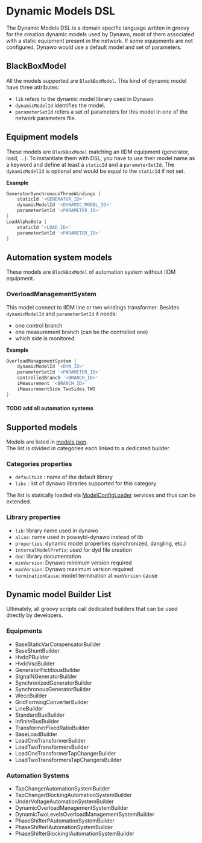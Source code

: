 # Dynamic Models DSL

The Dynamic Models DSL is a domain specific language written in groovy for the creation dynamic models used by Dynawo, most of them associated with a static equipment present in the network.
If some equipments are not configured, Dynawo would use a default model and set of parameters.

## BlackBoxModel
All the models supported are `BlackBoxModel`. This kind of dynamic model have three attributes:
- `lib` refers to the dynamic model library used in Dynawo.
- `dynamicModelId` identifies the model.
- `parameterSetId` refers a set of parameters for this model in one of the network parameters file.

## Equipment models
These models are `BlackBoxModel` matching an IIDM equipment (generator, load, ...).
To instantiate them with DSL, you have to use their model name as a keyword and define at least a `staticId` and a `parameterSetId`.
The `dynamicModelId` is optional and would be equal to the `staticId` if not set.

**Example**
```groovy
GeneratorSynchronousThreeWindings {
    staticId '<GENERATOR_ID>'
    dynamicModelId '<DYNAMIC_MODEL_ID>'
    parameterSetId '<PARAMETER_ID>'
}
LoadAlphaBeta {
    staticId '<LOAD_ID>'
    parameterSetId '<PARAMETER_ID>'
}
```

## Automation system models
These models are `BlackBoxModel` of automation system without IIDM equipment.

### OverloadManagementSystem
This model connect to IIDM line or two windings transformer. Besides `dynamicModelId` and `parameterSetId` it needs:
-  one control branch
-  one measurement branch (can be the controlled one)
-  which side is monitored.

**Example**
```groovy
OverloadManagementSystem {
    dynamicModelId '<DYN_ID>'
    parameterSetId '<PARAMETER_ID>'
    controlledBranch '<BRANCH_ID>'
    iMeasurement '<BRANCH_ID>'
    iMeasurementSide TwoSides.TWO
}
```

#### TODO add all automation systems

## Supported models
Models are listed in [models.json](../../dynawo/src/main/resources/models.json).  
The list is divided in categories each linked to a dedicated builder.
### Categories properties
* `defaultLib` : name of the default library
* `libs` : list of dynawo libraries supported for this category

The list is statically loaded via [ModelConfigLoader](https://javadoc.io/doc/com.powsybl/powsybl-dynawo/latest/com/powsybl/dynawo/builders/ModelConfigLoader.html) services and thus can be extended.

### Library properties
* `lib`: library name used in dynawo
* `alias`: name used in powsybl-dynawo instead of lib
* `properties`: dynamic model properties (synchronized, dangling, etc.)
* `internalModelPrefix`: used for dyd file creation
* `doc`: library documentation
* `minVersion`: Dynawo minimum version required
* `maxVersion`: Dynawo maximum version required
* `terminationCause`: model termination at `maxVersion` cause 

## Dynamic model Builder List
Ultimately, all groovy scripts call dedicated builders that can be used directly by developers.
### Equipments
* BaseStaticVarCompensatorBuilder
* BaseShuntBuilder
* HvdcPBuilder
* HvdcVscBuilder
* GeneratorFictitiousBuilder
* SignalNGeneratorBuilder
* SynchronizedGeneratorBuilder
* SynchronousGeneratorBuilder
* WeccBuilder
* GridFormingConverterBuilder
* LineBuilder
* StandardBusBuilder
* InfiniteBusBuilder
* TransformerFixedRatioBuilder
* BaseLoadBuilder
* LoadOneTransformerBuilder
* LoadTwoTransformersBuilder
* LoadOneTransformerTapChangerBuilder
* LoadTwoTransformersTapChangersBuilder
### Automation Systems
* TapChangerAutomationSystemBuilder
* TapChangerBlockingAutomationSystemBuilder
* UnderVoltageAutomationSystemBuilder
* DynamicOverloadManagementSystemBuilder
* DynamicTwoLevelsOverloadManagementSystemBuilder
* PhaseShifterPAutomationSystemBuilder
* PhaseShifterIAutomationSystemBuilder
* PhaseShifterBlockingIAutomationSystemBuilder
